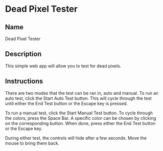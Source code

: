 # Dead Pixel Tester

## Name
Dead Pixel Tester

## Description
This simple web app will allow you to test for dead pixels.

## Instructions
There are two modes that the test can be ran in, auto and manual. To run an auto test, click the Start Auto Test button. This will cycle through the test until either the End Test button or the Escape key is pressed.

To run a manual test, click the Start Manual Test button. To cycle through the colors, press the Space Bar. A specific color can be chosen by clicking on the corresponding button. When done, press either the End Test button or the Escape key.

During either test, the controls will hide after a few seconds. Move the mouse to bring them back.
